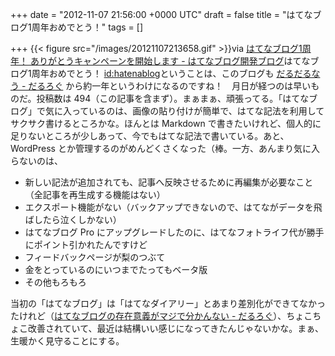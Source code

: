 
+++
date = "2012-11-07 21:56:00 +0000 UTC"
draft = false
title = "はてなブログ1周年おめでとう！"
tags = []

+++
{{< figure src="/images/20121107213658.gif"  >}}via <a href="http://staff.hatenablog.com/entry/1st-anniversary">はてなブログ1周年！ ありがとうキャンペーンを開始します - はてなブログ開発ブログ</a>はてなブログ1周年おめでとう！ <a href="http://blog.hatena.ne.jp/hatenablog/">id:hatenablog</a>ということは、このブログも <a href="https://blog.daruyanagi.jp/entry/2011/11/24/181041">だるだるなう - だるろぐ</a> から約一年というわけになるのですね！　月日が経つのは早いものだ。投稿数は 494（この記事を含まず）。まぁまぁ、頑張ってる。「はてなブログ」で気に入っているのは、画像の貼り付けが簡単で、はてな記法を利用してサクサク書けるところかな。ほんとは Markdown で書きたいけれど、個人的に足りないところが少しあって、今でもはてな記法で書いている。あと、WordPress とか管理するのがめんどくさくなった（棒。一方、あんまり気に入らないのは、

<ul>
<li>新しい記法が追加されても、記事へ反映させるために再編集が必要なこと（全記事を再生成する機能はない）</li>
<li>エクスポート機能がない（バックアップできないので、はてながデータを飛ばしたら泣くしかない）</li>
<li>はてなブログ Pro にアップグレードしたのに、はてなフォトライフ代が勝手にポイント引かれたんですけど</li>
<li>フィードバックページが梨のつぶて</li>
<li>金をとっているのにいつまでたってもベータ版</li>
<li>その他もろもろ</li>
</ul>当初の「はてなブログ」は「はてなダイアリー」とあまり差別化ができてなかったけれど（<a href="https://blog.daruyanagi.jp/entry/2011/11/24/223900">はてなブログの存在意義がマジで分かんない - だるろぐ</a>）、ちょこちょこ改善されていて、最近は結構いい感じになってきたんじゃないかな。まぁ、生暖かく見守ることにする。


